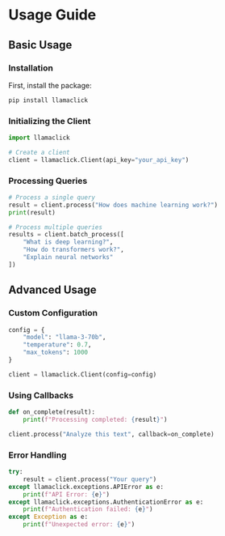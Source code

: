 # Usage Guide

## Basic Usage

### Installation

First, install the package:

```bash
pip install llamaclick
```

### Initializing the Client

```python
import llamaclick

# Create a client
client = llamaclick.Client(api_key="your_api_key")
```

### Processing Queries

```python
# Process a single query
result = client.process("How does machine learning work?")
print(result)

# Process multiple queries
results = client.batch_process([
    "What is deep learning?",
    "How do transformers work?",
    "Explain neural networks"
])
```

## Advanced Usage

### Custom Configuration

```python
config = {
    "model": "llama-3-70b",
    "temperature": 0.7,
    "max_tokens": 1000
}

client = llamaclick.Client(config=config)
```

### Using Callbacks

```python
def on_complete(result):
    print(f"Processing completed: {result}")

client.process("Analyze this text", callback=on_complete)
```

### Error Handling

```python
try:
    result = client.process("Your query")
except llamaclick.exceptions.APIError as e:
    print(f"API Error: {e}")
except llamaclick.exceptions.AuthenticationError as e:
    print(f"Authentication failed: {e}")
except Exception as e:
    print(f"Unexpected error: {e}")
```

